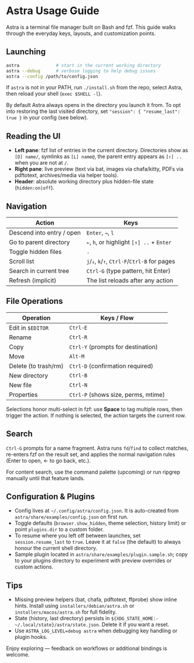 # Astra Usage Guide

Astra is a terminal file manager built on Bash and fzf. This guide walks through the everyday keys, layouts, and customization points.

## Launching

```bash
astra              # start in the current working directory
astra --debug      # verbose logging to help debug issues
astra --config /path/to/config.json
```

If `astra` is not in your PATH, run `./install.sh` from the repo, select Astra, then reload your shell (`exec $SHELL -l`).

By default Astra always opens in the directory you launch it from. To opt into restoring the last visited directory, set `"session": { "resume_last": true }` in your config (see below).

## Reading the UI

- **Left pane**: fzf list of entries in the current directory. Directories show as `[D] name/`, symlinks as `[L] name@`, the parent entry appears as `[↑] ..` when you are not at `/`.
- **Right pane**: live preview (text via bat, images via chafa/kitty, PDFs via pdftotext, archives/media via helper tools).
- **Header**: absolute working directory plus hidden-file state (`hidden:on|off`).

## Navigation

| Action                        | Keys                                  |
| ----------------------------- | ------------------------------------- |
| Descend into entry / open     | `Enter`, `→`, `l`                      |
| Go to parent directory        | `←`, `h`, or highlight `[↑] ..` + `Enter` |
| Toggle hidden files           | `.`                                   |
| Scroll list                   | `j`/`↓`, `k`/`↑`, `Ctrl-F`/`Ctrl-B` for pages |
| Search in current tree        | `Ctrl-G` (type pattern, hit Enter)     |
| Refresh (implicit)            | The list reloads after any action     |

## File Operations

| Operation             | Keys / Flow                             |
| --------------------- | --------------------------------------- |
| Edit in `$EDITOR`     | `Ctrl-E`                                 |
| Rename                | `Ctrl-R`                                 |
| Copy                  | `Ctrl-Y` (prompts for destination)       |
| Move                  | `Alt-M`                                  |
| Delete (to trash/rm)  | `Ctrl-D` (confirmation required)         |
| New directory         | `Ctrl-B`                                 |
| New file              | `Ctrl-N`                                 |
| Properties            | `Ctrl-P` (shows size, perms, mtime)      |

Selections honor multi-select in fzf: use **Space** to tag multiple rows, then trigger the action. If nothing is selected, the action targets the current row.

## Search

`Ctrl-G` prompts for a name fragment. Astra runs `fd`/`find` to collect matches, re-enters fzf on the result set, and applies the normal navigation rules (Enter to open, ← to go back, etc.).

For content search, use the command palette (upcoming) or run ripgrep manually until that feature lands.

## Configuration & Plugins

- Config lives at `~/.config/astra/config.json`. It is auto-created from `astra/share/examples/config.json` on first run.
- Toggle defaults (`browser.show_hidden`, theme selection, history limit) or point `plugins.dir` to a custom folder.
- To resume where you left off between launches, set `session.resume_last` to `true`. Leave it at `false` (the default) to always honour the current shell directory.
- Sample plugin located in `astra/share/examples/plugin.sample.sh`; copy to your plugins directory to experiment with preview overrides or custom actions.

## Tips

- Missing preview helpers (bat, chafa, pdftotext, ffprobe) show inline hints. Install using `installers/debian/astra.sh` or `installers/macos/astra.sh` for full fidelity.
- State (history, last directory) persists in `${XDG_STATE_HOME:-~/.local/state}/astra/state.json`. Delete it if you want a reset.
- Use `ASTRA_LOG_LEVEL=debug astra` when debugging key handling or plugin hooks.

Enjoy exploring — feedback on workflows or additional bindings is welcome.
